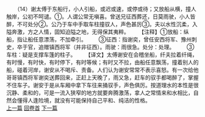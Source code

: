 　　（14）谢太傅于东船行，小人引船，或迟或速，或停或待；又放船从横，撞人触岸，公初不呵谴。①。人谓公常无嗔喜。曾送兄征西葬还，日莫雨驶，小人皆醉，不可处分②。公乃于车中手取车柱撞驭人，声色甚厉③。夫以水性沉柔，入隘奔激，方之人情，固知迫隘之地，无得保其夷粹。
　　【注释】①放船：纵船，指让船任意漂荡，不加牵引。
　　③征西：指谢奕，曾任安西将军、豫州刺史，卒于官，追赠镇西将军（并非征西）。雨驶：雨很急。处分：处理。
　　③车柱：疑是支撑车篷的柱子。
　　【译文】太傅谢安在会稽坐船，纤夫拉着纤绳，有时慢，有时快，有时停下，有时等候；有时又不拉，由船任意飘荡，撞着别人的船，碰着河岸，谢安从不喝斥、责备。人们认为谢安常常不表示喜怒。有一次给他哥哥镇西将军谢奕送葬回来，正赶上天晚了，雨又急，赶车的驭手都喝醉了，掌握不住车子。谢安于是从车厢中拿下车往来捅驭手，声色俱厉。按道理水的本性是很沉静、柔和的，可是一流入狭窄的地方就要奔腾激荡，拿人之常情来和水相比，自然会懂得人逢险境，就没有可能保持自己平和、纯洁的性格。
<br>[上一篇](33_13) [回卷首](33_00) [下一篇](33_15)

